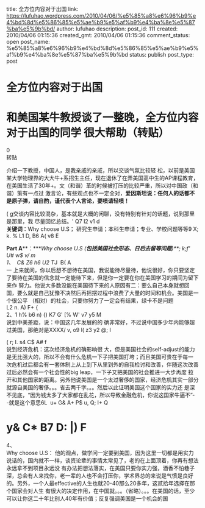 title: 全方位内容对于出国
link: https://lufuhao.wordpress.com/2010/04/06/%e5%85%a8%e6%96%b9%e4%bd%8d%e5%86%85%e5%ae%b9%e5%af%b9%e4%ba%8e%e5%87%ba%e5%9b%bd/
author: lufuhao
description: 
post_id: 111
created: 2010/04/06 01:15:36
created_gmt: 2010/04/06 01:15:36
comment_status: open
post_name: %e5%85%a8%e6%96%b9%e4%bd%8d%e5%86%85%e5%ae%b9%e5%af%b9%e4%ba%8e%e5%87%ba%e5%9b%bd
status: publish
post_type: post

# 全方位内容对于出国

# 和美国某牛教授谈了一整晚，全方位内容对于出国的同学 很大帮助（转贴）

0   
转贴

  


介绍一下教授，中国人，是我亲戚的亲戚，所以交谈气氛比较轻 松，以前是美国某大学物理界的大大牛+系招生主任，现在退休了在弄美国高中生的AP课程教育，在美国生活了30年+。文（和谐）革的时候被打压的比较严重，所以对中国政（和谐）策有一点过 激言论，有些观点也不一定全对，**爱因斯坦说：任何人的话都不是原子弹，请自酌，谨代表个人言论，要喷请轻喷！**  
  
( g交谈内容比较混杂，基本就是大概的闲聊，没有特别有针对的话题，说到那里是那里，我 尽量回忆总结。' Q7 l2 v1 d  
**关键词**：Why choose U.S； 研究生申请；本科生申请；专业、学校问题等等9 X; k. % L1 D, B6 A( v8 E  
  
**Part A****：****Why choose U.S (****包括美国社会形态、日后去留等问题****)**; k;f' U# w$ v/ m  
1、  C& Z6 h6 U2 T*J  B( A  
一 上来就问，你以后想不想待在美国，我说能待尽量待，他说很好，你只要坚定了要待在美国的信念就一定能待下来，但是你一定要在你在美国学习的期间为留下来作 努力。他说大多数没能在美国待下来的人原因有二：要么自己本身就想回国，要么就是自己犹豫不决然后再摇摆过程中浪费了大量的时间和机会。美国是一个很公平 （相对）的社会，只要你努力了一定会有结果，绿卡不是问题  
L2 n. A) F+ {  
2、1 h% b6 n) {) K7 G' [% W' v7 y5 M  
说到中美差距，说：中国这几年发展的的 确非常好，不过说中国多少年内能够超过美国，那绝对是XXXX/ v, o9 l( z3 y2 @; I  
  
( r; I. s4 C$ A# f  
说到经济危机：这次经济危机的确影响很 大，但是美国社会的self-adjust的能力是无比强大的，所以不会有什么危机一下子把美国打垮；而且美国可贵在于每一 次危机过后都会有一套体制上从上到下从里到外的自我检讨和改善，伴随这次改善过后必然会有一个社会性的big leap，一下子又把美国的社会推进一大步再度 拉开和其他国家的距离。另外他说美国是一个太过奢侈的国家，经济危机其实一部分就源自美国的奢侈。。。省去两千字。。。然后以此证明美国这个国家的实力还 是深不见底，“因为钱太多了大家都在乱花，所以导致金融危机，你说这国家牛逼不”\- -就是这个意思6L  u+ G& A+ P$ u, Q; I+ Q  
# y& C* B7 D: |) F  
4、  
Why choose U.S： 他的观点，做学问一定要到美国，因为这里一切都是用实力说话的，国内就不一样，谈资论辈的事情太常见了，老的在上面顶着，你再有想法永远拿不到项目永远没 有办法把想法落实，在美国只要你实力强，酒香不怕巷子深，总会有人来找你，老一辈的人也不会打压你，学术界总的来说是气愤是良好的。另外，一个人最effective的人生也就20-40那么20多年，这贰拾年选择在那个国家会对人生 有很大的决定作用，在中国就。。。（省略）。。。在美国的话，至少可以让你这二十年比别人40年有价值；反复强调美国是一个机会的国